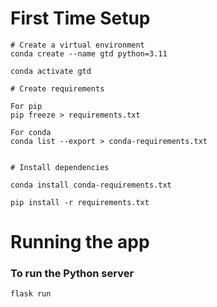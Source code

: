 # First Time Setup

```
# Create a virtual environment
conda create --name gtd python=3.11

conda activate gtd

# Create requirements

For pip
pip freeze > requirements.txt

For conda
conda list --export > conda-requirements.txt


# Install dependencies

conda install conda-requirements.txt

pip install -r requirements.txt

```

# Running the app

### To run the Python server

```
flask run
```
